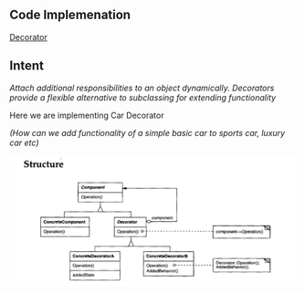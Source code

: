 ## Code Implemenation
[Decorator](https://github.com/ashharr/Design-Patterns/tree/master/src/main/java/com/example/designpatterns/structural/decorator)

Intent
-----
*Attach additional responsibilities to an object dynamically. Decorators provide a
flexible alternative to subclassing for extending functionality*

Here we are implementing Car Decorator

_(How can we add functionality of a simple basic car to sports car, luxury car etc)_

![decorator.png](decorator.png)